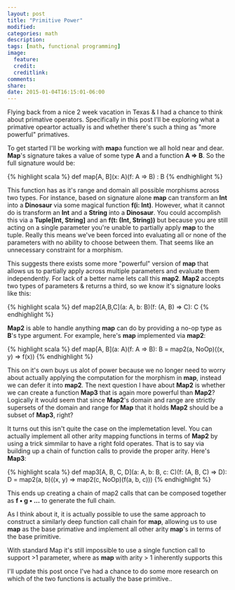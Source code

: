 ```yaml
---
layout: post
title: "Primitive Power"
modified:
categories: math
description:
tags: [math, functional programming]
image:
  feature:
  credit:
  creditlink:
comments:
share:
date: 2015-01-04T16:15:01-06:00
---
```


Flying back from a nice 2 week vacation in Texas & I had a chance to think about primative operators. Specifically in this post I'll be exploring what a primative opeartor actually is and whether there's such a thing as "more powerful" primatives.

To get started I'll be working with **map**a function we all hold near and dear. **Map**'s signature takes a value of some type **A** and a function **A => B**. So the full signature would be:

{% highlight scala %}
def map[A, B](x: A)(f: A => B) : B
{% endhighlight %} 

This function has as it's range and domain all possible morphisms across two types. For instance, based on signature alone **map** can transform an **Int** into a **Dinosaur** via some magical function **f(i: Int)**. However, what it cannot do is transform an **Int** and a **String** into a **Dinosaur**. You could accomplish this via a **Tuple[Int, String]** and an **f(t: (Int, String))** but because you are still acting on a single parameter you're unable to partially apply **map** to the tuple. Really this means we've been forced into evaluating all or none of the parameters with no ability to choose between them. That seems like an unnecessary constraint for a morphism.

This suggests there exists some more "powerful" version of **map** that allows us to partially apply across multiple parameters and evaluate them independently. For lack of a better name lets call this **map2**. **Map2** accepts two types of parameters & returns a third, so we know it's signature looks like this:

{% highlight scala %}
def map2[A,B,C](a: A, b: B)(f: (A, B) => C): C
{% endhighlight %} 

**Map2** is able to handle anything **map** can do by providing a no-op type as **B**'s type argument. For example, here's **map** implemented via **map2**:

{% highlight scala %}
def map[A, B](a: A)(f: A => B): B = 
	map2(a, NoOp)((x, y) => f(x))
{% endhighlight %}

This on it's own buys us alot of power because we no longer need to worry about actually applying the computation for the morphism in **map**, instead we can defer it into **map2**. The next question I have about **Map2** is whether we can create a function **Map3** that is again more powerful than **Map2**? Logically it would seem that since **Map2**'s domain and range are strictly supersets of the domain and range for **Map** that it holds **Map2** should be a subset of **Map3**, right?

It turns out this isn't quite the case on the implemetation level. You can actually implement all other arity mapping functions in terms of **Map2** by using a trick simmilar to have a right fold operates. That is to say via building up a chain of function calls to provide the proper arity. Here's **Map3**:


{% highlight scala %}
def map3[A, B, C, D](a: A, b: B, c: C)(f: (A, B, C) => D): D = 
	map2(a, b)((x, y) => map2(c, NoOp)(f(a, b, c)))
{% endhighlight %}

This ends up creating a chain of map2 calls that can be composed together as **f • g • ...** to generate the full chain. 

As I think about it, it is actually possible to use the same approach to construct a similarly deep function call chain for **map**, allowing us to use **map** as the base primative and implement all other arity **map**'s in terms of the base primitive.

With standard Map it's still impossible to use a single function call to support >1 parameter, where as **map** with arity > 1 inherently supports this

I'll update this post once I've had a chance to do some more research on which of the two functions is actually the base primitive..
